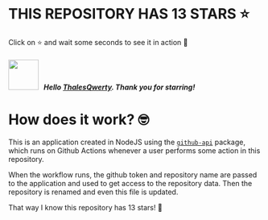 # THIS REPOSITORY HAS 13 STARS :star:
Click on :star: and wait some seconds to see it in action :star_struck:

##### <img width="60" src="https://avatars.githubusercontent.com/u/58746549?v=4"/> &nbsp; Hello [ThalesQwerty](https://github.com/ThalesQwerty). Thank you for starring! 

# How does it work? :nerd_face:

This is an application created in NodeJS using the [`github-api`](https://www.npmjs.com/package/github-api) package, which runs on Github Actions whenever a user performs some action in this repository.
<br/>

When the workflow runs, the github token and repository name are passed to the application and used to get access to the repository data. Then the repository is renamed and even this file is updated.
<br/>

That way I know this repository has 13 stars! :monocle_face:
